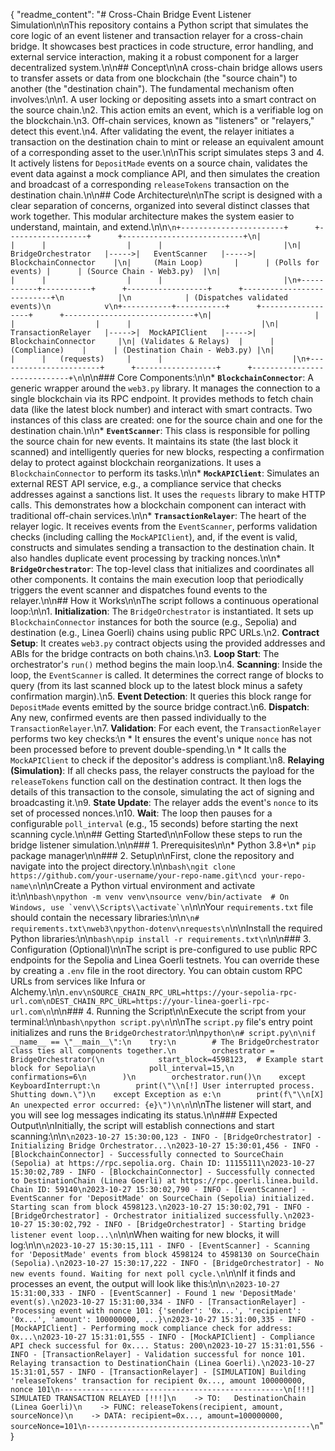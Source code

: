 {
  "readme_content": "# Cross-Chain Bridge Event Listener Simulation\n\nThis repository contains a Python script that simulates the core logic of an event listener and transaction relayer for a cross-chain bridge. It showcases best practices in code structure, error handling, and external service interaction, making it a robust component for a larger decentralized system.\n\n## Concept\n\nA cross-chain bridge allows users to transfer assets or data from one blockchain (the \"source chain\") to another (the \"destination chain\"). The fundamental mechanism often involves:\n\n1.  A user locking or depositing assets into a smart contract on the source chain.\n2.  This action emits an event, which is a verifiable log on the blockchain.\n3.  Off-chain services, known as \"listeners\" or \"relayers,\" detect this event.\n4.  After validating the event, the relayer initiates a transaction on the destination chain to mint or release an equivalent amount of a corresponding asset to the user.\n\nThis script simulates steps 3 and 4. It actively listens for `DepositMade` events on a source chain, validates the event data against a mock compliance API, and then simulates the creation and broadcast of a corresponding `releaseTokens` transaction on the destination chain.\n\n## Code Architecture\n\nThe script is designed with a clear separation of concerns, organized into several distinct classes that work together. This modular architecture makes the system easier to understand, maintain, and extend.\n\n```\n+-----------------------+      +------------------+      +---------------------------+\n|                       |      |                  |      |                           |\n|  BridgeOrchestrator   |----->|   EventScanner   |----->|    BlockchainConnector    |\n|     (Main Loop)       |      | (Polls for events) |      | (Source Chain - Web3.py)  |\n|                       |      |                  |      |                           |\n+-----------+-----------+      +------------------+      +---------------------------+\n            |\n            | (Dispatches validated events)\n            v\n+-----------+-----------+      +------------------+      +-----------------------------+\n|                       |      |                  |      |                             |\n|  TransactionRelayer   |----->|  MockAPIClient   |----->|     BlockchainConnector     |\n| (Validates & Relays)  |      |  (Compliance)    |      | (Destination Chain - Web3.py) |\n|                       |      |   (requests)     |      |                             |\n+-----------------------+      +------------------+      +-----------------------------+\n```\n\n### Core Components:\n\n*   **`BlockchainConnector`**: A generic wrapper around the `web3.py` library. It manages the connection to a single blockchain via its RPC endpoint. It provides methods to fetch chain data (like the latest block number) and interact with smart contracts. Two instances of this class are created: one for the source chain and one for the destination chain.\n\n*   **`EventScanner`**: This class is responsible for polling the source chain for new events. It maintains its state (the last block it scanned) and intelligently queries for new blocks, respecting a confirmation delay to protect against blockchain reorganizations. It uses a `BlockchainConnector` to perform its tasks.\n\n*   **`MockAPIClient`**: Simulates an external REST API service, e.g., a compliance service that checks addresses against a sanctions list. It uses the `requests` library to make HTTP calls. This demonstrates how a blockchain component can interact with traditional off-chain services.\n\n*   **`TransactionRelayer`**: The heart of the relayer logic. It receives events from the `EventScanner`, performs validation checks (including calling the `MockAPIClient`), and, if the event is valid, constructs and simulates sending a transaction to the destination chain. It also handles duplicate event processing by tracking nonces.\n\n*   **`BridgeOrchestrator`**: The top-level class that initializes and coordinates all other components. It contains the main execution loop that periodically triggers the event scanner and dispatches found events to the relayer.\n\n## How it Works\n\nThe script follows a continuous operational loop:\n\n1.  **Initialization**: The `BridgeOrchestrator` is instantiated. It sets up `BlockchainConnector` instances for both the source (e.g., Sepolia) and destination (e.g., Linea Goerli) chains using public RPC URLs.\n2.  **Contract Setup**: It creates `web3.py` contract objects using the provided addresses and ABIs for the bridge contracts on both chains.\n3.  **Loop Start**: The orchestrator's `run()` method begins the main loop.\n4.  **Scanning**: Inside the loop, the `EventScanner` is called. It determines the correct range of blocks to query (from its last scanned block up to the latest block minus a safety confirmation margin).\n5.  **Event Detection**: It queries this block range for `DepositMade` events emitted by the source bridge contract.\n6.  **Dispatch**: Any new, confirmed events are then passed individually to the `TransactionRelayer`.\n7.  **Validation**: For each event, the `TransactionRelayer` performs two key checks:\n    *   It ensures the event's unique `nonce` has not been processed before to prevent double-spending.\n    *   It calls the `MockAPIClient` to check if the depositor's address is compliant.\n8.  **Relaying (Simulation)**: If all checks pass, the relayer constructs the payload for the `releaseTokens` function call on the destination contract. It then logs the details of this transaction to the console, simulating the act of signing and broadcasting it.\n9.  **State Update**: The relayer adds the event's `nonce` to its set of processed nonces.\n10. **Wait**: The loop then pauses for a configurable `poll_interval` (e.g., 15 seconds) before starting the next scanning cycle.\n\n## Getting Started\n\nFollow these steps to run the bridge listener simulation.\n\n### 1. Prerequisites\n\n*   Python 3.8+\n*   `pip` package manager\n\n### 2. Setup\n\nFirst, clone the repository and navigate into the project directory.\n\n```bash\ngit clone https://github.com/your-username/your-repo-name.git\ncd your-repo-name\n```\n\nCreate a Python virtual environment and activate it:\n\n```bash\npython -m venv venv\nsource venv/bin/activate  # On Windows, use `venv\\Scripts\\activate`\n```\n\nYour `requirements.txt` file should contain the necessary libraries:\n\n```\n# requirements.txt\nweb3\npython-dotenv\nrequests\n```\n\nInstall the required Python libraries:\n\n```bash\npip install -r requirements.txt\n```\n\n### 3. Configuration (Optional)\n\nThe script is pre-configured to use public RPC endpoints for the Sepolia and Linea Goerli testnets. You can override these by creating a `.env` file in the root directory. You can obtain custom RPC URLs from services like Infura or Alchemy.\n\n```.env\nSOURCE_CHAIN_RPC_URL=https://your-sepolia-rpc-url.com\nDEST_CHAIN_RPC_URL=https://your-linea-goerli-rpc-url.com\n```\n\n### 4. Running the Script\n\nExecute the script from your terminal:\n\n```bash\npython script.py\n```\n\nThe `script.py` file's entry point initializes and runs the `BridgeOrchestrator`:\n\n```python\n# script.py\n\nif __name__ == \"__main__\":\n    try:\n        # The BridgeOrchestrator class ties all components together.\n        orchestrator = BridgeOrchestrator(\n            start_block=4598123,  # Example start block for Sepolia\n            poll_interval=15,\n            confirmations=6\n        )\n        orchestrator.run()\n    except KeyboardInterrupt:\n        print(\"\\n[!] User interrupted process. Shutting down.\")\n    except Exception as e:\n        print(f\"\\n[X] An unexpected error occurred: {e}\")\n\n```\n\nThe listener will start, and you will see log messages indicating its status.\n\n### Expected Output\n\nInitially, the script will establish connections and start scanning:\n\n```\n2023-10-27 15:30:00,123 - INFO - [BridgeOrchestrator] - Initializing Bridge Orchestrator...\n2023-10-27 15:30:01,456 - INFO - [BlockchainConnector] - Successfully connected to SourceChain (Sepolia) at https://rpc.sepolia.org. Chain ID: 11155111\n2023-10-27 15:30:02,789 - INFO - [BlockchainConnector] - Successfully connected to DestinationChain (Linea Goerli) at https://rpc.goerli.linea.build. Chain ID: 59140\n2023-10-27 15:30:02,790 - INFO - [EventScanner] - EventScanner for 'DepositMade' on SourceChain (Sepolia) initialized. Starting scan from block 4598123.\n2023-10-27 15:30:02,791 - INFO - [BridgeOrchestrator] - Orchestrator initialized successfully.\n2023-10-27 15:30:02,792 - INFO - [BridgeOrchestrator] - Starting bridge listener event loop...\n```\n\nWhen waiting for new blocks, it will log:\n\n```\n2023-10-27 15:30:15,111 - INFO - [EventScanner] - Scanning for 'DepositMade' events from block 4598124 to 4598130 on SourceChain (Sepolia).\n2023-10-27 15:30:17,222 - INFO - [BridgeOrchestrator] - No new events found. Waiting for next poll cycle.\n```\n\nIf it finds and processes an event, the output will look like this:\n\n```\n2023-10-27 15:31:00,333 - INFO - [EventScanner] - Found 1 new 'DepositMade' event(s).\n2023-10-27 15:31:00,334 - INFO - [TransactionRelayer] - Processing event with nonce 101: {'sender': '0x...', 'recipient': '0x...', 'amount': 100000000, ...}\n2023-10-27 15:31:00,335 - INFO - [MockAPIClient] - Performing mock compliance check for address: 0x...\n2023-10-27 15:31:01,555 - INFO - [MockAPIClient] - Compliance API check successful for 0x.... Status: 200\n2023-10-27 15:31:01,556 - INFO - [TransactionRelayer] - Validation successful for nonce 101. Relaying transaction to DestinationChain (Linea Goerli).\n2023-10-27 15:31:01,557 - INFO - [TransactionRelayer] - [SIMULATION] Building 'releaseTokens' transaction for recipient 0x..., amount 100000000, nonce 101\n--------------------------------------------------\n[!!!] SIMULATED TRANSACTION RELAYED [!!!]\n    -> TO:   DestinationChain (Linea Goerli)\n    -> FUNC: releaseTokens(recipient, amount, sourceNonce)\n    -> DATA: recipient=0x..., amount=100000000, sourceNonce=101\n--------------------------------------------------\n```"
}